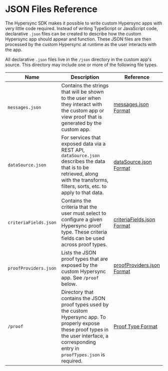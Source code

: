 # JSON Files Reference

The Hypersync SDK makes it possible to write custom Hypersync apps with very little code required. Instead of writing TypeScript or JavaScript code, declarative `.json` files can be created to describe how the custom Hypersync app should appear and function. These JSON files are then processed by the custom Hypersync at runtime as the user interacts with the app.

All declarative `.json` files live in the `/json` directory in the custom app's source. This directory may include one or more of the following file types.

| Name                  | Description                                                                                                                                                                                        | Reference                                                   |
| --------------------- | -------------------------------------------------------------------------------------------------------------------------------------------------------------------------------------------------- | ----------------------------------------------------------- |
| `messages.json`       | Contains the strings that will be shown to the user when they interact with the custom app or view proof that is generated by the custom app.                                                      | [messages.json Format](./051-messages-json.md)              |
| `dataSource.json`     | For services that exposed data via a REST API, `dataSource.json` describes the data that is to be retrieved, along with the transforms, filters, sorts, etc. to apply to that data.                | [dataSource.json Format](./052-data-source-json.md)         |
| `criteriaFields.json` | Contains the criteria that the user must select to configure a given Hypersync proof type. These criteria fields can be used across proof types.                                                   | [criteriaFields.json Format](./053-criteria-fields-json.md) |
| `proofProviders.json` | Lists the JSON proof types that are exposed by the custom Hypersync app. See `/proof` below.                                                                                                       | [proofProviders.json Format](./054-proof-types-json.md)     |
| `/proof`              | Directory that contains the JSON proof types used by the custom Hypersync app. To properly expose these proof types in the user interface, a corresponding entry in `proofTypes.json` is required. | [Proof Type Format](./055-proof-type-json.md)               |
